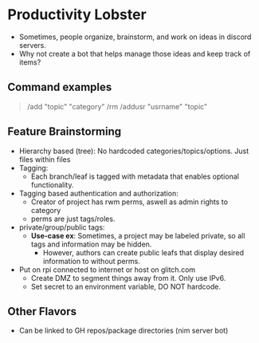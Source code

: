 # Productivity Lobster
- Sometimes, people organize, brainstorm, and work on ideas in discord servers. 
- Why not create a bot that helps manage those ideas and keep track of items?

## Command examples
> /add "topic" "category"
> /rm
> /addusr "usrname" "topic"

## Feature Brainstorming
- Hierarchy based (tree): No hardcoded categories/topics/options. Just files within files
- Tagging:
	- Each branch/leaf is tagged with metadata that enables optional functionality.
- Tagging based authentication and authorization:
	- Creator of project has rwm perms, aswell as admin rights to category
	- perms are just tags/roles.
- private/group/public tags:
	- **Use-case ex**: Sometimes, a project may be labeled private, so all tags and information may be hidden. 
		- However, authors can create public leafs that display desired information to without perms.
- Put on rpi connected to internet or host on glitch.com
	- Create DMZ to segment things away from it. Only use IPv6.
	- Set secret to an environment variable, DO NOT hardcode.

## Other Flavors
- Can be linked to GH repos/package directories (nim server bot)
